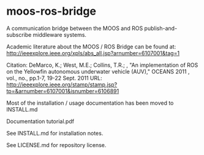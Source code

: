 moos-ros-bridge
===============

A communication bridge between the MOOS and ROS publish-and-subscribe
middleware systems.

Academic literature about the MOOS / ROS Bridge can be found at:  
http://ieeexplore.ieee.org/xpls/abs_all.jsp?arnumber=6107001&tag=1

Citation: DeMarco, K.; West, M.E.; Collins, T.R.; , "An implementation of ROS
on the Yellowfin autonomous underwater vehicle (AUV)," OCEANS 2011 , vol., no.,
pp.1-7, 19-22 Sept. 2011 URL:
http://ieeexplore.ieee.org/stamp/stamp.jsp?tp=&arnumber=6107001&isnumber=6106891

Most of the installation / usage documentation has been moved to INSTALL.md

Documentation tutorial.pdf

See INSTALL.md for installation notes.

See LICENSE.md for repository license.
